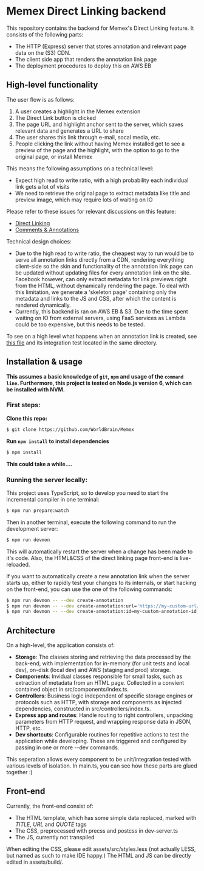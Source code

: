 # Memex Direct Linking backend

This repository contains the backend for Memex's Direct Linking feature. It consists of the following parts:
* The HTTP (Express) server that stores annotation and relevant page data on the (S3) CDN.
* The client side app that renders the annotation link page
* The deployment procedures to deploy this on AWS EB

## High-level functionality

The user flow is as follows:
1. A user creates a highlight in the Memex extension
1. The Direct Link button is clicked
1. The page URL and highlight anchor sent to the server, which saves relevant data and generates a URL to share
1. The user shares this link through e-mail, socal media, etc.
1. People clicking the link without having Memex installed get to see a preview of the page and the highlight, with the option to go to the original page, or install Memex

This means the following assumptions on a technical level:
* Expect high read to write ratio, with a high probability each individual link gets a lot of visits
* We need to retrieve the original page to extract metadata like title and preview image, which may require lots of waiting on IO

Please refer to these issues for relevant discussions on this feature:
* [Direct Linking](https://github.com/WorldBrain/Memex/issues/236)
* [Comments & Annotations](https://github.com/WorldBrain/Memex/issues/301)

Technical design choices:
* Due to the high read to write ratio, the cheapest way to run would be to serve all annotation links directly from a CDN, rendering everything client-side so the skin and functionality of the annotation link page can be updated without updating files for every annotation link on the site. Facebook however, can only extract metadata for link previews right from the HTML, without dynamically rendering the page. To deal with this limitation, we generate a 'skeleton page' containing only the metadata and links to the JS and CSS, after which the content is rendered dynamically.
* Currently, this backend is ran on AWS EB & S3. Due to the time spent waiting on IO from external servers, using FaaS services as Lambda could be too expensive, but this needs to be tested.

To see on a high level what happens when an annotation link is created, see [this file](https://github.com/WorldBrain/direct-linking-backend/blob/master/src/controllers/annotations.ts) and its integration test located in the same directory.

## Installation & usage

**This assumes a basic knowledge of `git`, `npm` and usage of the `command line`. Furthermore, this project is tested on Node.js version 6, which can be installed with NVM.**

### First steps:
**Clone this repo:**

```sh
$ git clone https://github.com/WorldBrain/Memex
```

**Run `npm install` to install dependencies**
```sh
$ npm install
```
**This could take a while....**

### Running the server locally:

This project uses TypeScript, so to develop you need to start the incremental compiler in one terminal:
```sh
$ npm run prepare:watch
```

Then in another terminal, execute the following command to run the development server:
```sh
$ npm run devmon
```

This will automatically restart the server when a change has been made to it's code. Also, the HTML&CSS of the direct linking page front-end is live-reloaded.

If you want to automatically create a new annotation link when the server starts up, either to rapidly test your changes to its internals, or start hacking on the front-end, you can use the one of the following commands:
```sh
$ npm run devmon -- --dev create-annotation
$ npm run devmon -- --dev create-annotation:url='https://my-custom-url/'
$ npm run devmon -- --dev create-annotation:id=my-custom-annotation-id,url='https://my-custom-url/'
```

## Architecture

On a high-level, the application consists of:
* **Storage**: The classes storing and retrieving the data processed by the back-end, with implementation for in-memory (for unit tests and local dev), on-disk (local dev) and AWS (staging and prod) storage.
* **Components**: Invidual classes responsible for small tasks, such as extraction of metadata from an HTML page. Collected in a convient contained object in src/components/index.ts.
* **Controllers**: Business logic independent of specific storage engines or protocols such as HTTP, with storage and components as injected dependencies, constructed in src/controllers/index.ts.
* **Express app and routes**: Handle routing to right controllers, unpacking parameters from HTTP request, and wrapping response data in JSON, HTTP, etc.
* **Dev shortcuts**: Configurable routines for repetitive actions to test the application while developing. These are triggered and configured by passing in one or more --dev commands.

This seperation allows every component to be unit/integration tested with various levels of isolation. In main.ts, you can see how these parts are glued together  :)

## Front-end

Currently, the front-end consist of:
* The HTML template, which has some simple data replaced, marked with $TITLE$, $URL$ and $QUOTE$ tags
* The CSS, preprocessed with precss and postcss in dev-server.ts
* The JS, currently not transpiled

When editing the CSS, please edit assets/src/styles.less (not actually LESS, but named as such to make IDE happy.) The HTML and JS can be directly edited in assets/build/.
